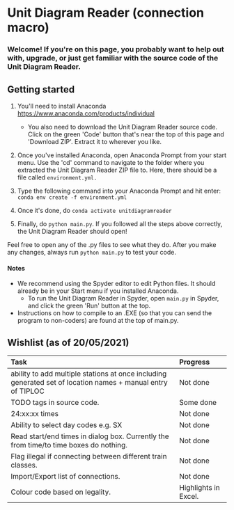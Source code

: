 # Unit Diagram Reader (connection macro)

### Welcome! If you're on this page, you probably want to help out with, upgrade, or just get familiar with the source code of the Unit Diagram Reader.

## Getting started

1. You'll need to install Anaconda https://www.anaconda.com/products/individual
     - You also need to download the Unit Diagram Reader source code. Click on the green 'Code' button that's near the top of this page and 'Download ZIP'. Extract it to wherever you like.
     
2. Once you've installed Anaconda, open Anaconda Prompt from your start menu. Use the 'cd' command to navigate to the folder where you extracted the Unit Diagram Reader ZIP file to. Here, there should be a file called ```environment.yml.```
3. Type the following command into your Anaconda Prompt and hit enter: ```conda env create -f environment.yml```
4. Once it's done, do ```conda activate unitdiagramreader```
5. Finally, do ```python main.py```. If you followed all the steps above correctly, the Unit Diagram Reader should open!

Feel free to open any of the .py files to see what they do. After you make any changes, always run ```python main.py``` to test your code.

#### Notes
 - We recommend using the Spyder editor to edit Python files. It should already be in your Start menu if you installed Anaconda.
     - To run the Unit Diagram Reader in Spyder, open ```main.py``` in Spyder, and click the green 'Run' button at the top.
 - Instructions on how to compile to an .EXE (so that you can send the program to non-coders) are found at the top of main.py.

## Wishlist (as of 20/05/2021)

| Task                                                                                                        | Progress             |
|:-------------------------------------------------------------------------------------------------------------|:----------------------|
| ability to add multiple stations at once including generated set of location names + manual entry of TIPLOC | Not done             |
| TODO tags in source code.                                                                                   | Some done            |
| 24:xx:xx times                                                                                              | Not done             |
| Ability to select day codes e.g. SX                                                                         | Not done             |
| Read start/end times in dialog box. Currently the from time/to time boxes do nothing.                       | Not done             |
| Flag illegal if connecting between different train classes.                                                 | Not done             |
| Import/Export list of connections.                                                                          | Not done             |
| Colour code based on legality.                                                                              | Highlights in Excel. |
